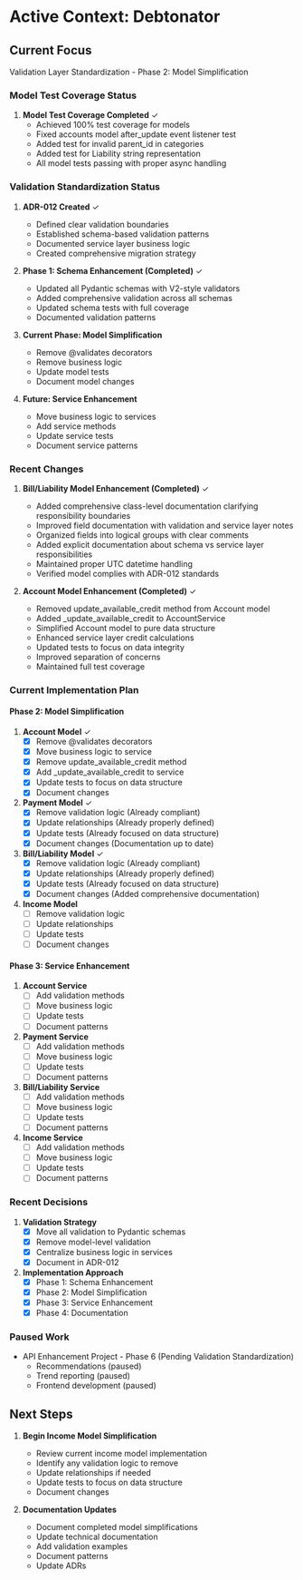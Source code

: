 # Active Context: Debtonator

## Current Focus
Validation Layer Standardization - Phase 2: Model Simplification

### Model Test Coverage Status
1. **Model Test Coverage Completed** ✓
   - Achieved 100% test coverage for models
   - Fixed accounts model after_update event listener test
   - Added test for invalid parent_id in categories
   - Added test for Liability string representation
   - All model tests passing with proper async handling

### Validation Standardization Status
1. **ADR-012 Created** ✓
   - Defined clear validation boundaries
   - Established schema-based validation patterns
   - Documented service layer business logic
   - Created comprehensive migration strategy

2. **Phase 1: Schema Enhancement (Completed)** ✓
   - Updated all Pydantic schemas with V2-style validators
   - Added comprehensive validation across all schemas
   - Updated schema tests with full coverage
   - Documented validation patterns

3. **Current Phase: Model Simplification**
   - Remove @validates decorators
   - Remove business logic
   - Update model tests
   - Document model changes

4. **Future: Service Enhancement**
   - Move business logic to services
   - Add service methods
   - Update service tests
   - Document service patterns

### Recent Changes
1. **Bill/Liability Model Enhancement (Completed)** ✓
   - Added comprehensive class-level documentation clarifying responsibility boundaries
   - Improved field documentation with validation and service layer notes
   - Organized fields into logical groups with clear comments
   - Added explicit documentation about schema vs service layer responsibilities
   - Maintained proper UTC datetime handling
   - Verified model complies with ADR-012 standards

2. **Account Model Enhancement (Completed)** ✓
   - Removed update_available_credit method from Account model
   - Added _update_available_credit to AccountService
   - Simplified Account model to pure data structure
   - Enhanced service layer credit calculations
   - Updated tests to focus on data integrity
   - Improved separation of concerns
   - Maintained full test coverage

### Current Implementation Plan

#### Phase 2: Model Simplification
1. **Account Model** ✓
   - [x] Remove @validates decorators
   - [x] Move business logic to service
   - [x] Remove update_available_credit method
   - [x] Add _update_available_credit to service
   - [x] Update tests to focus on data structure
   - [x] Document changes

2. **Payment Model** ✓
   - [x] Remove validation logic (Already compliant)
   - [x] Update relationships (Already properly defined)
   - [x] Update tests (Already focused on data structure)
   - [x] Document changes (Documentation up to date)

3. **Bill/Liability Model** ✓
   - [x] Remove validation logic (Already compliant)
   - [x] Update relationships (Already properly defined)
   - [x] Update tests (Already focused on data structure)
   - [x] Document changes (Added comprehensive documentation)

4. **Income Model**
   - [ ] Remove validation logic
   - [ ] Update relationships
   - [ ] Update tests
   - [ ] Document changes

#### Phase 3: Service Enhancement
1. **Account Service**
   - [ ] Add validation methods
   - [ ] Move business logic
   - [ ] Update tests
   - [ ] Document patterns

2. **Payment Service**
   - [ ] Add validation methods
   - [ ] Move business logic
   - [ ] Update tests
   - [ ] Document patterns

3. **Bill/Liability Service**
   - [ ] Add validation methods
   - [ ] Move business logic
   - [ ] Update tests
   - [ ] Document patterns

4. **Income Service**
   - [ ] Add validation methods
   - [ ] Move business logic
   - [ ] Update tests
   - [ ] Document patterns

### Recent Decisions
1. **Validation Strategy**
   - [x] Move all validation to Pydantic schemas
   - [x] Remove model-level validation
   - [x] Centralize business logic in services
   - [x] Document in ADR-012

2. **Implementation Approach**
   - [x] Phase 1: Schema Enhancement
   - [x] Phase 2: Model Simplification
   - [x] Phase 3: Service Enhancement
   - [x] Phase 4: Documentation

### Paused Work
- API Enhancement Project - Phase 6 (Pending Validation Standardization)
  - Recommendations (paused)
  - Trend reporting (paused)
  - Frontend development (paused)

## Next Steps
1. **Begin Income Model Simplification**
   - Review current income model implementation
   - Identify any validation logic to remove
   - Update relationships if needed
   - Update tests to focus on data structure
   - Document changes

2. **Documentation Updates**
   - Document completed model simplifications
   - Update technical documentation
   - Add validation examples
   - Document patterns
   - Update ADRs
